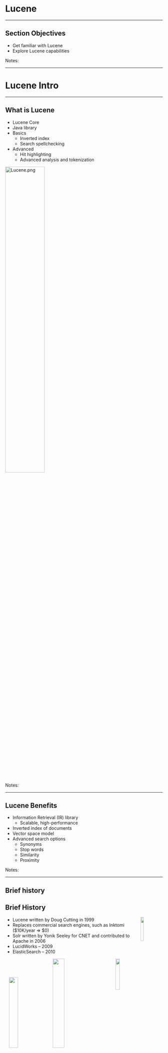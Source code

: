 # Lucene
---

## Section Objectives

* Get familiar with Lucene
* Explore Lucene capabilities


Notes:


---

# Lucene Intro

---

## What is Lucene

* Lucene Core
* Java library
* Basics
  - Inverted index
  - Search spellchecking
* Advanced
  - Hit highlighting
  - Advanced analysis and tokenization

<img src="../../assets/images/elastic/3rd-party/Lucene.png" alt="Lucene.png" style="width:50%;"/><!-- {"left" : 0.25, "top" : 1.4, "height" : 3.36, "width" : 9.75} -->



Notes:


---

## Lucene Benefits

* Information Retrieval (IR) library
  - Scalable, high-performance
* Inverted index of documents
* Vector space model
* Advanced search options
  - Synonyms
  - Stop words
  - Similarity
  - Proximity

Notes:


---

## Brief history

## Brief History 

<img src="../../assets/images/solr/3rd-party/history1.png" style="width:14%;float:right;"/> <!-- {"left" : 8.03, "top" : 1.22, "height" : 2.34, "width" : 1.98} -->

  * Lucene written by Doug Cutting in 1999
  * Replaces commercial search engines, such as Inktomi ($10K/year => $0)
  * Solr written by Yonik Seeley for CNET and contributed to Apache in 2006
  * LucidWorks – 2009
  * ElasticSearch – 2010

<img src="../../assets/images/solr/3rd-party/history2.png" style="width:16%;float:right;"/> <!-- {"left" : 7.97, "top" : 4.1, "height" : 2.09, "width" : 2.09} --> &nbsp;&nbsp; <img src="../../assets/images/solr/3rd-party/history3.png" style="width:24%;"/> &nbsp; &nbsp;<!-- {"left" : 0.33, "top" : 5.78, "height" : 2.79, "width" : 4.2} --> <img src="../../assets/images/solr/3rd-party/history4.png" style="width:27%;"/><!-- {"left" : 4.8, "top" : 6.43, "height" : 2.09, "width" : 2.79} -->




Notes:

Engine image: https://wonderopolis.org/wonder/how-does-an-engine-work

---

## Lucene Sites

* http://lucene.apache.org/core/
   - Resources
* https://wiki.apache.org/lucene-java/
  - Wiki
* https://wiki.apache.org/lucene-java/PoweredBy
  - Powered by Lucene”
    - Almost 300 entries
    - Stopped adding in 2015 (became commodity)

Notes:


---

## Lucene Users

* Netflix
* Digg
* LinkedIn
* FedEx
* Apple
* Ticketmaster
* Salesforce
* Microsoft Outlook
* More...

Notes:


---

## Search Application Steps

<img src="../../assets/images/elastic/Search-Application-Steps.png" alt="Search-Application-Steps.png" style="width:50%;"/><!-- {"left" : 3.78, "top" : 1.57, "height" : 6.5, "width" : 2.7} -->




Notes:


---

## Indexing Steps

* Overall goal: 
  - Prepare an optimized data structure to efficiently answer queries
  - (Obviously, linearly going through all documents won’t work)
* Acquire content
* Build document
* Analyze document
* Index document
* Search interface
* Queries
* Analytics

Notes:


---

## Indexing Steps: Acquire Content

* Acquire content
  - Easy
    - collection of JSON files
  - Hard
    - File systems
    - Content management systems
    - Microsoft Exchange
    - Various websites
    - Databases
    - and so forth


Notes:


---

## Indexing Steps: Build Document

* ‘Document’ is a unit for search
* Document fields
  - Title
  - Body
  - Abstract
  - Author
  - URI 
  - Text
* Format
  - JSON (for Elasticsearch)

Notes:


---

## Indexing Steps: Acquire Binary Content

* Acquire binary content
  - PDF
  - Microsoft Office
  - LibreOffice
  - Adobe Flash
  - Streaming video
  - Audio 
  - Multimedia files
* TIKA processes 
  - **1,400 document types**
  - Helps you build documents

Notes:


---

## Indexing Steps: Structure the Document

<img src="../../assets/images/elastic/3rd-party/Structure-01.png" alt="Structure-01.png" style="width:60%;"/><!-- {"left" : 6.75, "top" : 1, "height" : 2.25, "width" : 3.38} -->

* Indexing a book or a large document
  - What is ‘body text’?
  - Chapter?
  - Page? 
  - Paragraph?


* Some documents need to be boosted
  - Most recent documents
  - Press releases
  - Static boost (while indexing)
  - Dynamic boost (while searching)


Notes:


---

## Indexing Steps: Analyzing the Document

* Document -> tokens
* Token is roughly a word
* But what about
  - Compound words
  - Stemming (running -> run)
  - Synonyms (notebook and laptop)
  - Similar questions
* Analyzers
  - Lucene has a bunch of analyzers
  - Or you can build your own


Notes:


---

## Indexing Steps: Putting it in the Index

* Simple API
* Re-index or update documents
* New NoSQL-like features
  - Rebuilding the index is fast
  - Now, updating the index became faster
    - Updating not a document but one field at a time


Notes:


---

## Indexing Code


<img src="../../assets/images/elastic/3rd-party/Indexing-Code.png" alt="Indexing-Code.png" style="width:60%;"/><!-- {"left" : 0.23, "top" : 1.16, "height" : 5.54, "width" : 9.05} -->




Notes:


---

## Write the Index

<img src="../../assets/images/elastic/3rd-party/Write-Index.png" alt="Write-Index.png" style="width:60%;"/><!-- {"left" : 0.27, "top" : 1.18, "height" : 6.58, "width" : 8.57} -->


Notes:


---

## Indexing Text Files


<img src="../../assets/images/elastic/3rd-party/Indexing-Text-Files.png" alt="Indexing-Text-Files.png" style="width:60%;"/><!-- {"left" : 0.25, "top" : 1.11, "height" : 5.76, "width" : 9.15} -->



Notes:


---

## Search Step

* Precision and Recall


Notes:


---

## Lab: Lucene

* Please do this lab: 

- `lucene/lucene.md`


Notes:


---

## What we did in Lucene lab

* **IndexFiles** class creates a Lucene Index
  - The main() method parses the command-line parameters
  - Prepares for instantiating **IndexWriter**
  - Opens a **Directory**
  - Instantiates **StandardAnalyzer** and **IndexWriterConfig**
* But how are the documents handled?


Notes:


---

## Indexing the Documents

* Lucene Analyzers 
  - processing pipelines
  - break up text into indexed tokens (a.k.a. terms)
  - optionally 
    - Downcasing
    - Synonym insertion
    - Filtering out unwanted tokens
* StandardAnalyzer
  - Uses the Word Break rules 
  - Converts tokens to lowercase
  - Filters out stopwords
  - Different rules for every language


Notes:


---

## Lab: Luke

* Please do this lab: 

- `lucene/luke.md`


Notes:


---

## A Look Inside the Lucene Index

* ./index

<img src="../../assets/images/elastic/3rd-party/index-01.png" alt="index-01.png" style="width:60%;"/><!-- {"left" : 0.31, "top" : 2.25, "height" : 1.34, "width" : 9.64} -->


<img src="../../assets/images/elastic/3rd-party/index-02.png" alt="index-02.png" style="width:60%;"/><!-- {"left" : 0.41, "top" : 4.55, "height" : 2.87, "width" : 9.43} -->


Notes:


---

## Use Case: Legal Search

* eDiscovery
  - Company P (Plaintiff) has a problem with company D (Defendant)
  - Company P asks for “all documents that are related to the lawsuit” from D
  - This is called “discovery” or “eDiscovery”
  - Company P also produces a list of key words that it wants to search


Notes:


---

## eDiscovery Search

* After P and D agree (with the help of a judge) to the list of key words
* Company D has to do eDiscovery
  - Collect data from custodians
  - “Process the data” – that is, index it
  - Run review (privilege, counsel-client, responsive)
  - Produce



Notes:


---

## Interesting Tidbits About eDiscovery

* Most of these are proprietary or under NDA 
* Representative case size: 5GB to 500GB 
* Cost per GB of processing: $5-200, ~$100
* Takes 25-50% of litigation budget
* Days to process and months to review
* Preservation: 3-7 years
* 500 providers, with 10 majors

Notes:


---

## eDiscovery Implementations

* Relativity
* FTI, Recommind, NUIX
* Thomson Reuters LexisNexis
* FreeEed (pic of popcorn)

<img src="../../assets/images/elastic/3rd-party/eDiscover-01.png" alt="eDiscover-01.png" style="width:60%;"/>

<img src="../../assets/images/elastic/3rd-party/eDiscover-02.png" alt="eDiscover-02.png" style="width:60%;"/><!-- {"left" : 1.02, "top" : 4.25, "height" : 2.87, "width" : 8.21} -->





Notes:


---

## Process

<img src="../../assets/images/elastic/3rd-party/Process-01.png" alt="Process-01.png" style="width:60%;"/><!-- {"left" : 1.02, "top" : 1.33, "height" : 6.98, "width" : 8.21} -->



Notes:


---

## Indexing steps

* Staging
  - Prepare the files (copy to zip)
* Processing (each processor unit)
  - Open the assigned zip
  - Mount it as a file system
  - For each file
    - Extract metadata (dozens of fields)
    - Create temp Lucene index in memory, do culling
    - Commit responsive files to Elasticsearch or Solr


Notes:


---

## Demo: FreeEed and FreeEedUI

<img src="../../assets/images/elastic/3rd-party/FreeEed-FreeEedUI.png" alt="FreeEed-FreeEedUI.png" style="width:60%;"/><!-- {"left" : 1.02, "top" : 1.33, "height" : 6.98, "width" : 8.21} -->




Notes:


---

## Review Steps

* Responsive files (index per case) are in Elasticsearch or Solr
* Metadata on hard drive or database
* Native files provided
* PDF, HTML provided

Notes:


---

## Use Case

* You are the defendant and need to produce
  - Process data
  - Review
  - Produce
* You are the plaintiff and you were given a large production
  - Load the produced data
* You are the researcher
  - Add annotations
  - Download into a research tool
  - Look for discoveries


Notes:


---

## More Lucene

* Document Analyzers
* Queries
  - Sounds like
  - More like that
  - Stemming
  - Filtering and sorting
  - Range queries
* Tika (now with OCR)
* After that...
  - Elasticsearch
  - SOLR


Notes:






